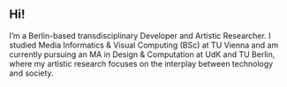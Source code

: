 ## Hi! 
I’m a Berlin-based transdisciplinary Developer and Artistic Researcher. I studied Media Informatics & Visual Computing (BSc) at TU Vienna and am currently pursuing an MA in Design &	Computation at UdK and TU Berlin, where my artistic research focuses on the interplay between technology and society.

